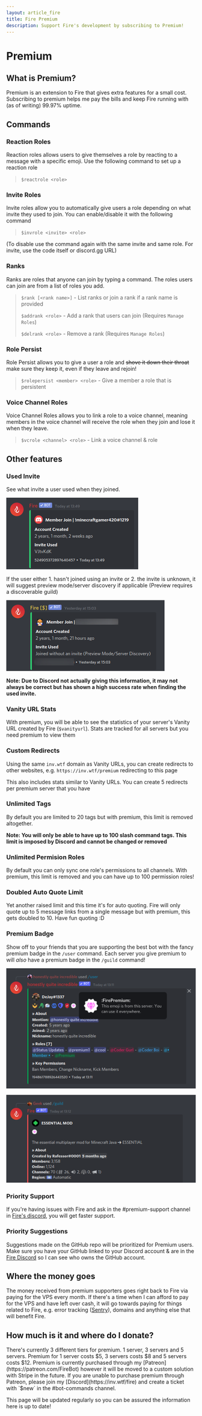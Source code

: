 ```yaml
---
layout: article_fire
title: Fire Premium
description: Support Fire's development by subscribing to Premium!
---
```


# Premium

## What is Premium?

Premium is an extension to Fire that gives extra features for a small cost. Subscribing to premium helps me pay the bills and keep Fire running with \(as of writing\) 99.97% uptime.

## Commands

### **Reaction Roles**

Reaction roles allows users to give themselves a role by reacting to a message with a specific emoji. Use the following command to set up a reaction role

> `$reactrole <role>`

### **Invite Roles**

Invite roles allow you to automatically give users a role depending on what invite they used to join. You can enable/disable it with the following command

> `$invrole <invite> <role>`

\(To disable use the command again with the same invite and same role. For invite, use the code itself or discord.gg URL\)

### **Ranks**

Ranks are roles that anyone can join by typing a command. The roles users can join are from a list of roles you add.

> `$rank [<rank name>]` - List ranks or join a rank if a rank name is provided
>
> `$addrank <role>` - Add a rank that users can join \(Requires `Manage Roles`\)
>
> `$delrank <role>` - Remove a rank \(Requires `Manage Roles`\)

### **Role Persist**

Role Persist allows you to give a user a role and ~~shove it down their throat~~ make sure they keep it, even if they leave and rejoin!

> `$rolepersist <member> <role>` - Give a member a role that is persistent

### **Voice Channel Roles**

Voice Channel Roles allows you to link a role to a voice channel, meaning members in the voice channel will receive the role when they join and lose it when they leave.  


> `$vcrole <channel> <role>` - Link a voice channel & role

## Other features

### **Used Invite**

See what invite a user used when they joined.

![](../.gitbook/assets/image%20%2813%29.png)

If the user either 1. hasn't joined using an invite or 2. the invite is unknown, it will suggest preview mode/server discovery if applicable \(Preview requires a discoverable guild\)

![](../.gitbook/assets/image%20%287%29.png)

**Note: Due to Discord not actually giving this information, it may not always be correct but has shown a high success rate when finding the used invite.**

### **Vanity URL Stats**

With premium, you will be able to see the statistics of your server's Vanity URL created by Fire \(`$vanityurl`\). Stats are tracked for all servers but you need premium to view them

### **Custom Redirects**

Using the same `inv.wtf` domain as Vanity URLs, you can create redirects to other websites, e.g. `https://inv.wtf/premium` redirecting to this page  
  
This also includes stats similar to Vanity URLs. You can create 5 redirects per premium server that you have

### **Unlimited Tags**

By default you are limited to 20 tags but with premium, this limit is removed altogether.

**Note: You will only be able to have up to 100 slash command tags. This limit is imposed by Discord and cannot be changed or removed**

### **Unlimited Permision Roles**

By default you can only sync one role's permissions to all channels. With premium, this limit is removed and you can have up to 100 permission roles!

### **Doubled Auto Quote Limit**

Yet another raised limit and this time it's for auto quoting. Fire will only quote up to 5 message links from a single message but with premium, this gets doubled to 10. Have fun quoting :D

### **Premium Badge**

Show off to your friends that you are supporting the best bot with the fancy premium badge in the `/user` command. Each server you give premium to will *also* have a premium badge in the `/guild` command!

![](../.gitbook/assets/premium-user-badge.png)

![](../.gitbook/assets/premium-server-badge.png)

### **Priority Support**

If you're having issues with Fire and ask in the \#premium-support channel in [Fire's discord](https://inv.wtf/fire), you will get faster support.

### **Priority Suggestions**

Suggestions made on the GitHub repo will be prioritized for Premium users. Make sure you have your GitHub linked to your Discord account & are in the [Fire Discord](https://inv.wtf/fire) so I can see who owns the GitHub account.

## Where the money goes

The money received from premium supporters goes right back to Fire via paying for the VPS every month. If there's a time when I can afford to pay for the VPS and have left over cash, it will go towards paying for things related to Fire, e.g. error tracking \([Sentry](https://sentry.io/)\), domains and anything else that will benefit Fire.

## How much is it and where do I donate?

There's currently 3 different tiers for premium. 1 server, 3 servers and 5 servers. Premium for 1 server costs $5, 3 servers costs $8 and 5 servers costs $12. Premium is currently purchased through my [Patreon](https://patreon.com/FireBot) however it will be moved to a custom solution with Stripe in the future. If you are unable to purchase premium through Patreon, please join my [Discord](https://inv.wtf/fire) and create a ticket with `$new` in the \#bot-commands channel.

This page will be updated regularly so you can be assured the information here is up to date!

